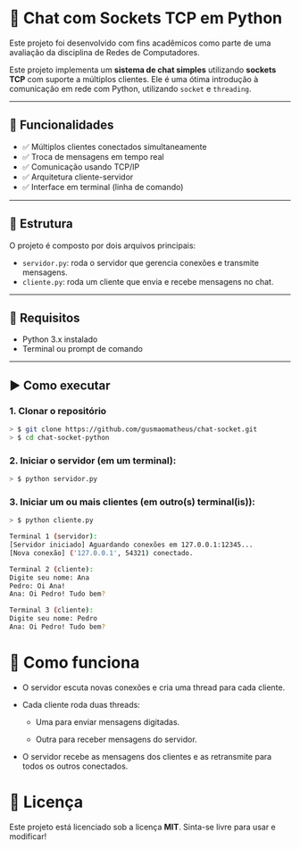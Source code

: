 # 💬 Chat com Sockets TCP em Python

Este projeto foi desenvolvido com fins acadêmicos como parte de uma avaliação da disciplina de Redes de Computadores.

Este projeto implementa um **sistema de chat simples** utilizando **sockets TCP** com suporte a múltiplos clientes. Ele é uma ótima introdução à comunicação em rede com Python, utilizando `socket` e `threading`.

---

## 🚀 Funcionalidades

- ✅ Múltiplos clientes conectados simultaneamente
- ✅ Troca de mensagens em tempo real
- ✅ Comunicação usando TCP/IP
- ✅ Arquitetura cliente-servidor
- ✅ Interface em terminal (linha de comando)

---

## 🧱 Estrutura

O projeto é composto por dois arquivos principais:

- `servidor.py`: roda o servidor que gerencia conexões e transmite mensagens.
- `cliente.py`: roda um cliente que envia e recebe mensagens no chat.

---

## 🔧 Requisitos

- Python 3.x instalado
- Terminal ou prompt de comando

---

## ▶️ Como executar

### 1. Clonar o repositório

```bash
> $ git clone https://github.com/gusmaomatheus/chat-socket.git
> $ cd chat-socket-python
```

### 2. Iniciar o servidor (em um terminal):

```bash
> $ python servidor.py
```

### 3. Iniciar um ou mais clientes (em outro(s) terminal(is)):

```bash
> $ python cliente.py
```

```bash
Terminal 1 (servidor):
[Servidor iniciado] Aguardando conexões em 127.0.0.1:12345...
[Nova conexão] ('127.0.0.1', 54321) conectado.

Terminal 2 (cliente):
Digite seu nome: Ana
Pedro: Oi Ana!
Ana: Oi Pedro! Tudo bem?

Terminal 3 (cliente):
Digite seu nome: Pedro
Ana: Oi Pedro! Tudo bem?

```

# 🧠 Como funciona

- O servidor escuta novas conexões e cria uma thread para cada cliente.

- Cada cliente roda duas threads:

    - Uma para enviar mensagens digitadas.

    - Outra para receber mensagens do servidor.

- O servidor recebe as mensagens dos clientes e as retransmite para todos os outros conectados.

# 📜 Licença

Este projeto está licenciado sob a licença **MIT**. Sinta-se livre para usar e modificar!
